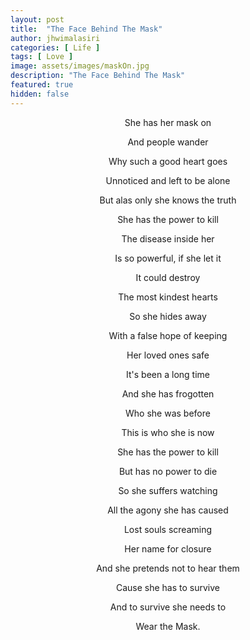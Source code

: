 ```yaml
---
layout: post
title:  "The Face Behind The Mask"
author: jhwimalasiri
categories: [ Life ]
tags: [ Love ]
image: assets/images/maskOn.jpg
description: "The Face Behind The Mask"
featured: true
hidden: false
---
```

<center>
She has her mask on

And people wander

Why such a good  heart goes

Unnoticed and left to be alone

But alas only she knows the truth

She has the power to kill

The disease inside her

Is so powerful, if she let it

It could destroy

The most kindest hearts

So she hides away

With a false hope of keeping

Her loved ones safe

It's been a long time

And she has frogotten

Who she was before

This is who she is now

She has the power to kill

But has no power to die

So she suffers watching

All the agony she has caused

Lost souls screaming

Her name for closure

And she pretends not to hear them

Cause she has to survive

And to survive she needs to

Wear the Mask.
</center>
